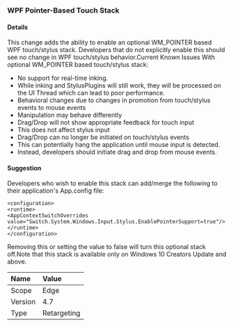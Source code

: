 ### WPF Pointer-Based Touch Stack

#### Details

This change adds the ability to enable an optional WM_POINTER based WPF touch/stylus stack.  Developers that do not explicitly enable this should see no change in WPF touch/stylus behavior.Current Known Issues With optional WM_POINTER based touch/stylus stack:

- No support for real-time inking.
- While inking and StylusPlugins will still work, they will be processed on the UI Thread which can lead to poor performance.
- Behavioral changes due to changes in promotion from touch/stylus events to mouse events
- Manipulation may behave differently
- Drag/Drop will not show appropriate feedback for touch input
- This does not affect stylus input
- Drag/Drop can no longer be initiated on touch/stylus events
- This can potentially hang the application until mouse input is detected.
- Instead, developers should initiate drag and drop from mouse events.

#### Suggestion

Developers who wish to enable this stack can add/merge the following to their application's App.config file:

<pre><code class="lang-xml">&lt;configuration&gt;&#13;&#10;&lt;runtime&gt;&#13;&#10;&lt;AppContextSwitchOverrides value=&quot;Switch.System.Windows.Input.Stylus.EnablePointerSupport=true&quot;/&gt;&#13;&#10;&lt;/runtime&gt;&#13;&#10;&lt;/configuration&gt;&#13;&#10;</code></pre>

Removing this or setting the value to false will turn this optional stack off.Note that this stack is available only on Windows 10 Creators Update and above.

| Name    | Value       |
|:--------|:------------|
| Scope   | Edge        |
| Version | 4.7         |
| Type    | Retargeting |
